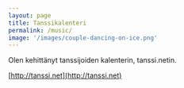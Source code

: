 ```yaml
---
layout: page
title: Tanssikalenteri
permalink: /music/
image: '/images/couple-dancing-on-ice.png'
---
```


Olen kehittänyt tanssijoiden kalenterin, tanssi.netin.

[http://tanssi.net](http://tanssi.net)
